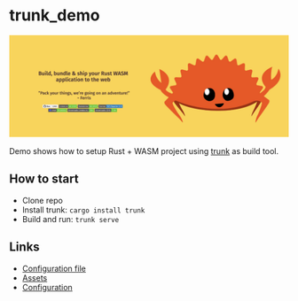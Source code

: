 # trunk_demo

![](./doc/img/logo.jpeg)

Demo shows how to setup Rust + WASM project using [trunk](https://github.com/thedodd/trunk/blob/master/Trunk.toml) as build tool.

## How to start

- Clone repo
- Install trunk: `cargo install trunk`
- Build and run: `trunk serve`

## Links

- [Configuration file](https://github.com/thedodd/trunk/blob/master/Trunk.toml)
- [Assets](https://trunkrs.dev/assets/)
- [Configuration](https://trunkrs.dev/configuration/)